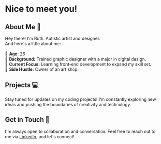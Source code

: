 # Nice to meet you!

##  About Me 🍊
Hey there! I'm Ruth. Autistic artist and designer. <br>
And here's a little about me:<br><br>
🌱 **Age:** 26 <br>
🌱 **Background:** Trained graphic designer with a major in digital design.<br>
🌱 **Current Focus:** Learning front-end development to expand my skill set.<br>
🌱 **Side Hustle:** Owner of an art shop.

## Projects 💻
Stay tuned for updates on my coding projects! I'm constantly exploring new ideas and pushing the boundaries of creativity and technology.

## Get in Touch  💌 
I'm always open to collaboration and conversation. Feel free to reach out to me via [LinkedIn](https://www.linkedin.com/in/ruthykaz), and let's connect!
